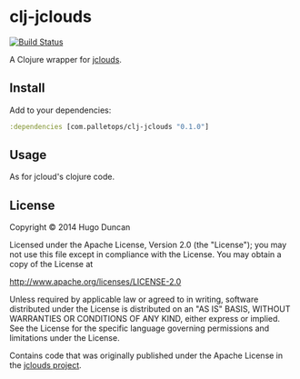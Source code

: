 # clj-jclouds

[![Build Status](https://travis-ci.org/pallet/clj-jclouds.png?branch=develop)](https://travis-ci.org/pallet/clj-jclouds)

A Clojure wrapper for [jclouds][jclouds].

## Install

Add to your dependencies:

```clj
:dependencies [com.palletops/clj-jclouds "0.1.0"]
```

## Usage

As for jcloud's clojure code.

## License

Copyright © 2014 Hugo Duncan

Licensed under the Apache License, Version 2.0 (the "License"); you
may not use this file except in compliance with the License.  You may
obtain a copy of the License at

http://www.apache.org/licenses/LICENSE-2.0

Unless required by applicable law or agreed to in writing, software
distributed under the License is distributed on an "AS IS" BASIS,
WITHOUT WARRANTIES OR CONDITIONS OF ANY KIND, either express or
implied.  See the License for the specific language governing
permissions and limitations under the License.

Contains code that was originally published under the Apache License
in the [jclouds project][jclouds].

[jclouds]: http://jclouds.org/ "jclouds"
